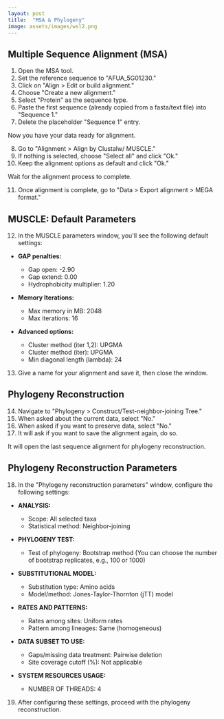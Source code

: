 ```yaml
---
layout: post
title:  "MSA & Phylogeny"
image: assets/images/wsl2.png
---
```

## Multiple Sequence Alignment (MSA)

1. Open the MSA tool.
2. Set the reference sequence to "AFUA_5G01230."
3. Click on "Align > Edit or build alignment."
4. Choose "Create a new alignment."
5. Select "Protein" as the sequence type.
6. Paste the first sequence (already copied from a fasta/text file) into "Sequence 1."
7. Delete the placeholder "Sequence 1" entry.

Now you have your data ready for alignment.

8. Go to "Alignment > Align by Clustalw/ MUSCLE."
9. If nothing is selected, choose "Select all" and click "Ok."
10. Keep the alignment options as default and click "Ok."

Wait for the alignment process to complete.

11. Once alignment is complete, go to "Data > Export alignment > MEGA format."

## MUSCLE: Default Parameters

12. In the MUSCLE parameters window, you'll see the following default settings:

   - **GAP penalties:**
     - Gap open: -2.90
     - Gap extend: 0.00
     - Hydrophobicity multiplier: 1.20

   - **Memory Iterations:**
     - Max memory in MB: 2048
     - Max iterations: 16

   - **Advanced options:**
     - Cluster method (iter 1,2): UPGMA
     - Cluster method (iter): UPGMA
     - Min diagonal length (lambda): 24

13. Give a name for your alignment and save it, then close the window.

## Phylogeny Reconstruction

14. Navigate to "Phylogeny > Construct/Test-neighbor-joining Tree."
15. When asked about the current data, select "No."
16. When asked if you want to preserve data, select "No."
17. It will ask if you want to save the alignment again, do so.

It will open the last sequence alignment for phylogeny reconstruction.

## Phylogeny Reconstruction Parameters

18. In the "Phylogeny reconstruction parameters" window, configure the following settings:

   - **ANALYSIS:**
     - Scope: All selected taxa
     - Statistical method: Neighbor-joining

   - **PHYLOGENY TEST:**
     - Test of phylogeny: Bootstrap method (You can choose the number of bootstrap replicates, e.g., 100 or 1000)

   - **SUBSTITUTIONAL MODEL:**
     - Substitution type: Amino acids
     - Model/method: Jones-Taylor-Thornton (jTT) model

   - **RATES AND PATTERNS:**
     - Rates among sites: Uniform rates
     - Pattern among lineages: Same (homogeneous)

   - **DATA SUBSET TO USE:**
     - Gaps/missing data treatment: Pairwise deletion
     - Site coverage cutoff (%): Not applicable

   - **SYSTEM RESOURCES USAGE:**
     - NUMBER OF THREADS: 4

19. After configuring these settings, proceed with the phylogeny reconstruction.
